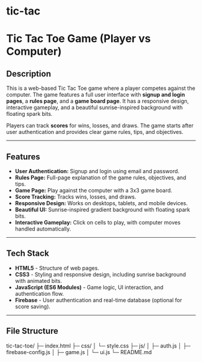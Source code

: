 # tic-tac
# Tic Tac Toe Game (Player vs Computer)

## Description
This is a web-based Tic Tac Toe game where a player competes against the computer. The game features a full user interface with **signup and login pages**, a **rules page**, and a **game board page**. It has a responsive design, interactive gameplay, and a beautiful sunrise-inspired background with floating spark bits.

Players can track **scores** for wins, losses, and draws. The game starts after user authentication and provides clear game rules, tips, and objectives.  

---

## Features
- **User Authentication:** Signup and login using email and password.  
- **Rules Page:** Full-page explanation of the game rules, objectives, and tips.  
- **Game Page:** Play against the computer with a 3x3 game board.  
- **Score Tracking:** Tracks wins, losses, and draws.  
- **Responsive Design:** Works on desktops, tablets, and mobile devices.  
- **Beautiful UI:** Sunrise-inspired gradient background with floating spark bits.  
- **Interactive Gameplay:** Click on cells to play, with computer moves handled automatically.

---

## Tech Stack
- **HTML5** - Structure of web pages.  
- **CSS3** - Styling and responsive design, including sunrise background with animated bits.  
- **JavaScript (ES6 Modules)** - Game logic, UI interaction, and authentication flow.  
- **Firebase** - User authentication and real-time database (optional for score saving).  

---

## File Structure
tic-tac-toe/
├─ index.html
├─ css/
│ └─ style.css
├─ js/
│ ├─ auth.js
│ ├─ firebase-config.js
│ ├─ game.js
│ └─ ui.js
└─ README.md
